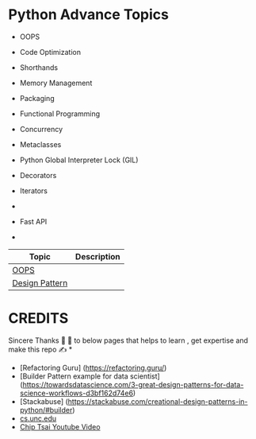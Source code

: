 Python Advance Topics
=====================

* OOPS
* Code Optimization
* Shorthands
* Memory Management
* Packaging
* Functional Programming
* Concurrency
* Metaclasses
* Python Global Interpreter Lock (GIL)
* Decorators
* Iterators
* 

* Fast API
* 


| Topic  | Description |
| ------------- | ------------- |
| [OOPS](https://github.com/kannandreams/awesome-python-advance-concepts/tree/main/oops) |   |
| [Design Pattern](https://github.com/kannandreams/awesome-python-advance-concepts/blob/main/design_pattern/design-pattern-readme.md) |   |

CREDITS
========
Sincere Thanks :pray: :pray: to below pages that helps to learn , get expertise and make this repo :writing_hand: * 

  * [Refactoring Guru] (https://refactoring.guru/)
  * [Builder Pattern example for data scientist] (https://towardsdatascience.com/3-great-design-patterns-for-data-science-workflows-d3bf162d74e6)
  * [Stackabuse] (https://stackabuse.com/creational-design-patterns-in-python/#builder)
  * [cs.unc.edu](http://www.cs.unc.edu/~stotts/GOF/hires/pat3cfso.htm)
  * [Chip Tsai Youtube Video](https://www.youtube.com/watch?v=4m7IuLM4wdw)




